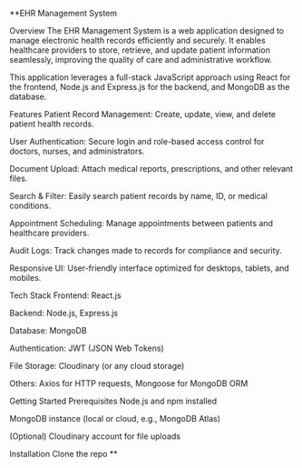 **EHR Management System

Overview
The EHR Management System is a web application designed to manage electronic health records efficiently and securely. It enables healthcare providers to store, retrieve, and update patient information seamlessly, improving the quality of care and administrative workflow.

This application leverages a full-stack JavaScript approach using React for the frontend, Node.js and Express.js for the backend, and MongoDB as the database.

Features
Patient Record Management: Create, update, view, and delete patient health records.

User Authentication: Secure login and role-based access control for doctors, nurses, and administrators.

Document Upload: Attach medical reports, prescriptions, and other relevant files.

Search & Filter: Easily search patient records by name, ID, or medical conditions.

Appointment Scheduling: Manage appointments between patients and healthcare providers.

Audit Logs: Track changes made to records for compliance and security.

Responsive UI: User-friendly interface optimized for desktops, tablets, and mobiles.

Tech Stack
Frontend: React.js

Backend: Node.js, Express.js

Database: MongoDB

Authentication: JWT (JSON Web Tokens)

File Storage: Cloudinary (or any cloud storage)

Others: Axios for HTTP requests, Mongoose for MongoDB ORM

Getting Started
Prerequisites
Node.js and npm installed

MongoDB instance (local or cloud, e.g., MongoDB Atlas)

(Optional) Cloudinary account for file uploads

Installation
Clone the repo
**

